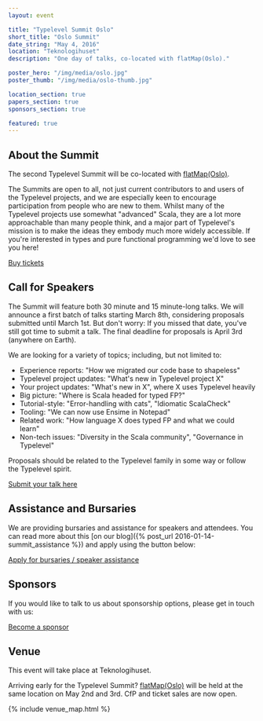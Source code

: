 ```yaml
---
layout: event

title: "Typelevel Summit Oslo"
short_title: "Oslo Summit"
date_string: "May 4, 2016"
location: "Teknologihuset"
description: "One day of talks, co-located with flatMap(Oslo)."

poster_hero: "/img/media/oslo.jpg"
poster_thumb: "/img/media/oslo-thumb.jpg"

location_section: true
papers_section: true
sponsors_section: true

featured: true
---
```


## About the Summit

The second Typelevel Summit will be co-located with <a href="http://2016.flatmap.no/">flatMap(Oslo)</a>.

The Summits are open to all, not just current contributors to and users of the Typelevel projects, and we are especially keen to encourage participation from people who are new to them.
Whilst many of the Typelevel projects use somewhat "advanced" Scala, they are a lot more approachable than many people think, and a major part of Typelevel's mission is to make the ideas they embody much more widely accessible.
If you're interested in types and pure functional programming we'd love to see you here!

<a class="btn large" href="https://www.eventbrite.co.uk/e/typelevel-summit-oslo-tickets-21637542472">Buy tickets</a>

## Call for Speakers

The Summit will feature both 30 minute and 15 minute-long talks.
We will announce a first batch of talks starting March 8th, considering proposals submitted until March 1st.
But don't worry: If you missed that date, you've still got time to submit a talk.
The final deadline for proposals is April 3rd (anywhere on Earth).

We are looking for a variety of topics; including, but not limited to:

- Experience reports:  "How we migrated our code base to shapeless"
- Typelevel project updates: "What's new in Typelevel project X"
- Your project updates: "What's new in X", where X uses Typelevel heavily
- Big picture: "Where is Scala headed for typed FP?"
- Tutorial-style: "Error-handling with cats", "Idiomatic ScalaCheck"
- Tooling: "We can now use Ensime in Notepad"
- Related work: "How language X does typed FP and what we could learn"
- Non-tech issues: "Diversity in the Scala community", "Governance in Typelevel"

Proposals should be related to the Typelevel family in some way or follow the Typelevel spirit.

<a class="btn large" href="http://goo.gl/forms/SX3plxsOKb">Submit your talk here</a>

## Assistance and Bursaries

We are providing bursaries and assistance for speakers and attendees. You can read more about this [on our blog]({% post_url 2016-01-14-summit_assistance %}) and apply using the button below:

<a class="btn large" href="https://docs.google.com/a/underscoreconsulting.com/forms/d/1hhia7etHm_UT4WnQS7JTyGE03z-2-T1xJGujOkvacjs/viewform">Apply for bursaries / speaker assistance</a>

## Sponsors

If you would like to talk to us about sponsorship options, please get in touch with us:

<a class="btn large" href="mailto:info@typelevel.org">Become a sponsor</a>

## Venue

This event will take place at Teknologihuset.

Arriving early for the Typelevel Summit?
<a href="http://2016.flatmap.no/">flatMap(Oslo)</a> will be held at the same location on May 2nd and 3rd.
CfP and ticket sales are now open.

{% include venue_map.html %}
